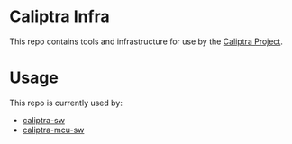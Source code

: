 # Caliptra Infra

This repo contains tools and infrastructure for use by the [Caliptra Project](https://github.com/chipsalliance/caliptra).

# Usage

This repo is currently used by:

* [caliptra-sw](https://github.com/chipsalliance/caliptra-sw)
* [caliptra-mcu-sw](https://github.com/chipsalliance/caliptra-mcu-sw)
